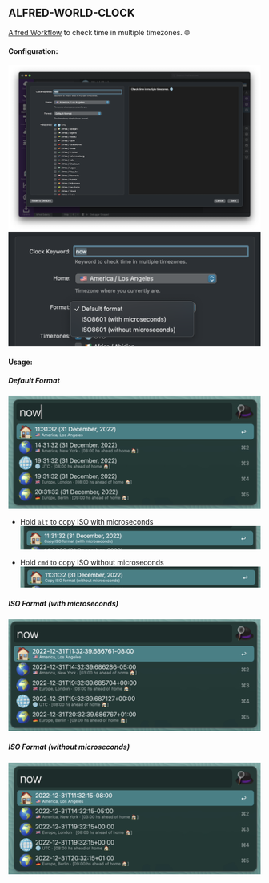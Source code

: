 ## ALFRED-WORLD-CLOCK

[Alfred Workflow](https://www.alfredapp.com/workflows/) to check time in multiple timezones. 🌐️


#### Configuration:

![vars example](./img/screenshots/config.png)
![vars example](./img/screenshots/config_format.png)


#### Usage:

##### Default Format
![usage vars](./img/screenshots/usage.png)

- Hold `alt` to copy ISO with microseconds
![usage vars](./img/screenshots/usage_alt.png)

- Hold `cmd` to copy ISO without microseconds
![usage vars](./img/screenshots/usage_cmd.png)

##### ISO Format (with microseconds)
![usage vars](./img/screenshots/usage_iso_with_microseconds.png)

##### ISO Format (without microseconds)
![usage vars](./img/screenshots/usage_iso_without_microseconds.png)

